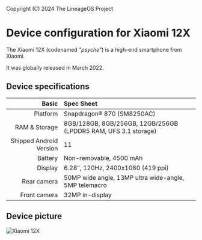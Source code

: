 Copyright (C) 2024 The LineageOS Project

Device configuration for Xiaomi 12X
=========================================

The Xiaomi 12X (codenamed _"psyche"_) is a high-end smartphone from Xiaomi.

It was globally released in March 2022.

## Device specifications

Basic   | Spec Sheet
-------:|:-------------------------
Platform | Snapdragon® 870 (SM8250AC)
RAM & Storage | 8GB/128GB, 8GB/256GB, 12GB/256GB (LPDDR5 RAM, UFS 3.1 storage)
Shipped Android Version | 11
Battery | Non-removable, 4500 mAh
Display | 6.28″, 120Hz, 2400x1080 (419 ppi)
Rear camera | 50MP wide angle, 13MP ultra wide-angle, 5MP telemacro
Front camera | 32MP in-display

## Device picture

![Xiaomi 12X](https://i01.appmifile.com/v1/MI_18455B3E4DA706226CF7535A58E875F0267/pms_1646294068.83662193.png "Xiaomi 12X in blue")
